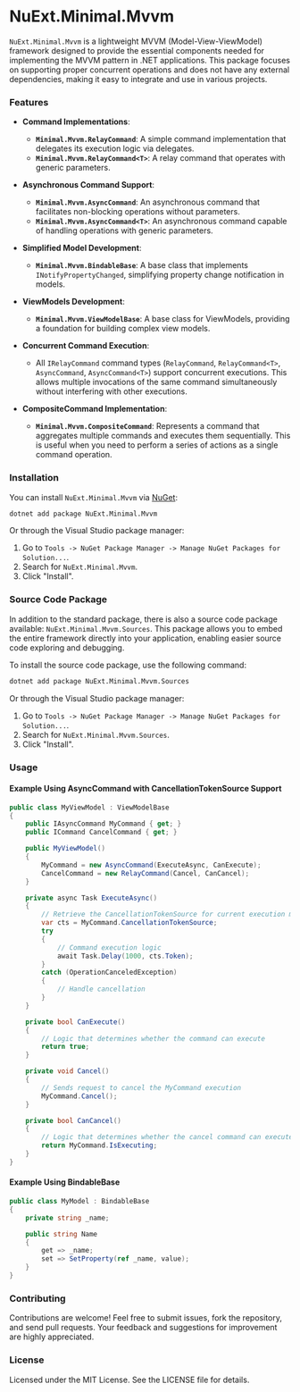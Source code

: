 # NuExt.Minimal.Mvvm

`NuExt.Minimal.Mvvm` is a lightweight MVVM (Model-View-ViewModel) framework designed to provide the essential components needed for implementing the MVVM pattern in .NET applications. This package focuses on supporting proper concurrent operations and does not have any external dependencies, making it easy to integrate and use in various projects.

### Features

- **Command Implementations**:
  - **`Minimal.Mvvm.RelayCommand`**: A simple command implementation that delegates its execution logic via delegates.
  - **`Minimal.Mvvm.RelayCommand<T>`**: A relay command that operates with generic parameters.

- **Asynchronous Command Support**:
  - **`Minimal.Mvvm.AsyncCommand`**: An asynchronous command that facilitates non-blocking operations without parameters.
  - **`Minimal.Mvvm.AsyncCommand<T>`**: An asynchronous command capable of handling operations with generic parameters.

- **Simplified Model Development**:
  - **`Minimal.Mvvm.BindableBase`**: A base class that implements `INotifyPropertyChanged`, simplifying property change notification in models.

- **ViewModels Development**:
  - **`Minimal.Mvvm.ViewModelBase`**: A base class for ViewModels, providing a foundation for building complex view models.

- **Concurrent Command Execution**:
  - All `IRelayCommand` command types (`RelayCommand`, `RelayCommand<T>`, `AsyncCommand`, `AsyncCommand<T>`) support concurrent executions. This allows multiple invocations of the same command simultaneously without interfering with other executions.

- **CompositeCommand Implementation**:
  - **`Minimal.Mvvm.CompositeCommand`**: Represents a command that aggregates multiple commands and executes them sequentially. This is useful when you need to perform a series of actions as a single command operation.

### Installation

You can install `NuExt.Minimal.Mvvm` via [NuGet](https://www.nuget.org/):

```sh
dotnet add package NuExt.Minimal.Mvvm
```

Or through the Visual Studio package manager:

1. Go to `Tools -> NuGet Package Manager -> Manage NuGet Packages for Solution...`.
2. Search for `NuExt.Minimal.Mvvm`.
3. Click "Install".

### Source Code Package

In addition to the standard package, there is also a source code package available: `NuExt.Minimal.Mvvm.Sources`. This package allows you to embed the entire framework directly into your application, enabling easier source code exploring and debugging.

To install the source code package, use the following command:

```sh
dotnet add package NuExt.Minimal.Mvvm.Sources
```

Or through the Visual Studio package manager:

1. Go to `Tools -> NuGet Package Manager -> Manage NuGet Packages for Solution...`.
2. Search for `NuExt.Minimal.Mvvm.Sources`.
3. Click "Install".

### Usage

#### Example Using AsyncCommand with CancellationTokenSource Support

```csharp
public class MyViewModel : ViewModelBase
{
    public IAsyncCommand MyCommand { get; }
    public ICommand CancelCommand { get; }

    public MyViewModel()
    {
        MyCommand = new AsyncCommand(ExecuteAsync, CanExecute);
        CancelCommand = new RelayCommand(Cancel, CanCancel);
    }

    private async Task ExecuteAsync()
    {
        // Retrieve the CancellationTokenSource for current execution method instance
        var cts = MyCommand.CancellationTokenSource;
        try
        {
            // Command execution logic
            await Task.Delay(1000, cts.Token);
        }
        catch (OperationCanceledException)
        {
            // Handle cancellation
        }
    }

    private bool CanExecute()
    {
        // Logic that determines whether the command can execute
        return true;
    }

    private void Cancel()
    {
        // Sends request to cancel the MyCommand execution
        MyCommand.Cancel();
    }

    private bool CanCancel()
    {
        // Logic that determines whether the cancel command can execute
        return MyCommand.IsExecuting;
    }
}
```

#### Example Using BindableBase

```csharp
public class MyModel : BindableBase
{
    private string _name;

    public string Name
    {
        get => _name;
        set => SetProperty(ref _name, value);
    }
}
```

### Contributing

Contributions are welcome! Feel free to submit issues, fork the repository, and send pull requests. Your feedback and suggestions for improvement are highly appreciated.

### License

Licensed under the MIT License. See the LICENSE file for details.